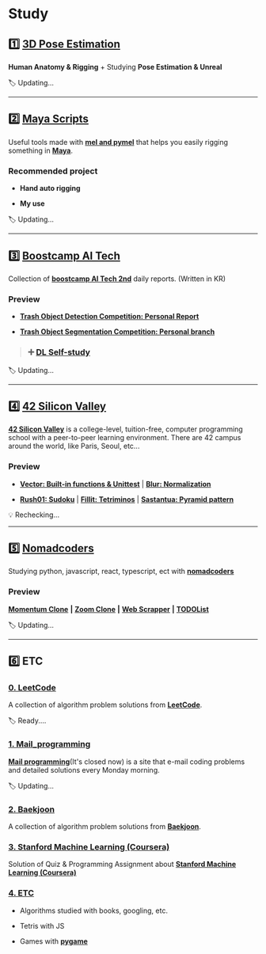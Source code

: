 # Study

## :one: [3D Pose Estimation](https://github.com/lisy0123/3D_Pose_Estimation)

**Human Anatomy & Rigging** + Studying **Pose Estimation & Unreal**

:label: Updating...

---

## :two: [Maya Scripts](https://github.com/lisy0123/Maya_Scripts)

Useful tools made with [**mel and pymel**](https://help.autodesk.com/cloudhelp/2020/ENU/Maya-Tech-Docs/PyMel/index.html) that helps you easily rigging something in **[Maya](https://www.autodesk.com/products/maya/overview?support=ADVANCED&plc=MAYA&term=3-YEAR&quantity=1)**.

### Recommended project

- **Hand auto rigging**

- **My use**

:label:  Updating...

---

## :three: [Boostcamp AI Tech](https://github.com/lisy0123/Boostcamp_AI_Tech)

Collection of **[boostcamp AI Tech 2nd](https://boostcamp.connect.or.kr/program_ai.html)** daily reports. (Written in KR)

### Preview

- **[Trash Object Detection Competition: Personal Report](https://github.com/lisy0123/Boostcamp_AI_Tech/blob/main/07_Object_Detection/personal_report.md)**

- **[Trash Object Segmentation Competition: Personal branch](https://github.com/lisy0123/semantic-segmentation-level2-cv-18/tree/main/_SUB)**

> ### :heavy_plus_sign: [DL Self-study](https://github.com/lisy0123/DL_Study)

:label: Updating...

---

## :four: [42 Silicon Valley](https://github.com/lisy0123/42)

**[42 Silicon Valley](https://www.42.us.org)** is a college-level, tuition-free, computer programming school with a peer-to-peer learning environment. There are 42 campus around the world, like Paris, Seoul, etc...

### Preview

- [**Vector: Built-in functions & Unittest**]() |  **[Blur: Normalization]()**

- **[Rush01: Sudoku](https://github.com/lisy0123/42/tree/master/Piscine/rush01/ex00)** | **[Fillit: Tetriminos](https://github.com/lisy0123/42/tree/master/Cadet_old/fillit)** | **[Sastantua: Pyramid pattern](https://github.com/lisy0123/42/tree/master/Piscine/sastantua/ex00)**

:bulb: Rechecking...

---

## :five: [Nomadcoders](https://github.com/lisy0123/Nomadcoders)

Studying python, javascript, react, typescript, ect with **[nomadcoders](https://nomadcoders.co)**

### Preview

**[Momentum Clone](https://lisy0123.github.io/Momentum_Clone/)**  **|**  [**Zoom Clone**](https://codesandbox.io/s/zoom-03-llzq7)  **|**  [**Web Scrapper**](https://day-thirteen-and-fourteen--lisy0123.repl.co/)  **|**  **[TODOList](https://lisy0123.github.io/TODOList/)**

:label:  Updating...

---

## :six: ETC

### [0. LeetCode](https://github.com/lisy0123/LeetCode)

A collection of algorithm problem solutions from **[LeetCode](https://leetcode.com/)**.

:label:  Ready....

### [1. Mail_programming](https://github.com/lisy0123/Study/blob/master/01_Mail_programming)

**[Mail programming](https://mailprogramming.com/)**(It's closed now) is a site that e-mail coding problems and detailed solutions every Monday morning.

🏷️ Updating...

### [2. Baekjoon](https://github.com/lisy0123/Study/tree/master/02_Baekjoon)

A collection of algorithm problem solutions from **[Baekjoon](https://www.acmicpc.net/)**.

### [3. Stanford Machine Learning (Coursera)](https://github.com/lisy0123/Coursera_Stanford_Machine_Learning)

Solution of Quiz & Programming Assignment about **[Stanford Machine Learning (Coursera)](https://www.coursera.org/learn/machine-learning?)**

### [4. ETC](https://github.com/lisy0123/Study/tree/master/ETC)

- Algorithms studied with books, googling, etc.
- Tetris with JS

- Games with **[pygame](https://www.pygame.org/)**
